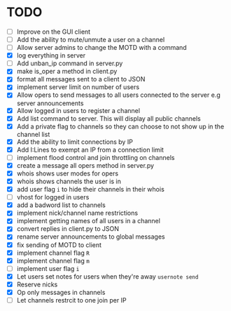 # TODO
- [ ] Improve on the GUI client
- [ ] Add the ability to mute/unmute a user on a channel
- [ ] Allow server admins to change the MOTD with a command
- [x] log everything in server
- [ ] Add unban_ip command in server.py
- [x] make is_oper a method in client.py
- [x] format all messages sent to a client to JSON
- [x] implement server limit on number of users
- [x] Allow opers to send messages to all users connected to the server e.g server announcements
- [x] Allow logged in users to register a channel
- [x] Add list command to server. This will display all public channels
- [x] Add a private flag to channels so they can choose to not show up in the channel list
- [x] Add the ability to limit connections by IP
- [x] Add I:Lines to exempt an IP from a connection limit
- [ ] implement flood control and join throttling on channels
- [x] create a message all opers method in server.py
- [x] whois shows user modes for opers
- [x] whois shows channels the user is in
- [x] add user flag `i` to hide their channels in their whois
- [ ] vhost for logged in users
- [x] add a badword list to channels
- [x] implement nick/channel name restrictions
- [x] implement getting names of all users in a channel
- [x] convert replies in client.py to JSON
- [x] rename server announcements to global messages
- [x] fix sending of MOTD to client
- [x] implement channel flag `R`
- [x] implement channel flag `m`
- [ ] implement user flag `i`
- [x] Let users set notes for users when they're away `usernote send`
- [x] Reserve nicks
- [x] Op only messages in channels
- [ ] Let channels restrcit to one join per IP

